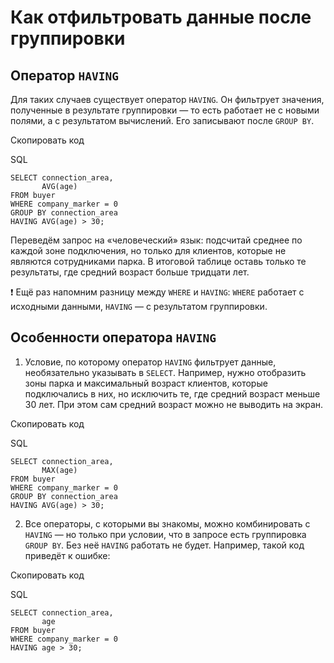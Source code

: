 # Как отфильтровать данные после группировки

## Оператор `HAVING`

Для таких случаев существует оператор `HAVING`. Он фильтрует значения, полученные в результате группировки — то есть работает не с новыми полями, а с результатом вычислений. Его записывают после `GROUP BY`.

Скопировать код

SQL

```
SELECT connection_area,
       AVG(age)
FROM buyer
WHERE company_marker = 0
GROUP BY connection_area
HAVING AVG(age) > 30; 
```

Переведём запрос на «человеческий» язык: подсчитай среднее по каждой зоне подключения, но только для клиентов, которые не являются сотрудниками парка. В итоговой таблице оставь только те результаты, где средний возраст больше тридцати лет.

❗ Ещё раз напомним разницу между `WHERE` и `HAVING`: `WHERE` работает с исходными данными, `HAVING` — с результатом группировки.

## Особенности оператора `HAVING`

1. Условие, по которому оператор `HAVING` фильтрует данные, необязательно указывать в `SELECT`. Например, нужно отобразить зоны парка и максимальный возраст клиентов, которые подключались в них, но исключить те, где средний возраст меньше 30 лет. При этом сам средний возраст можно не выводить на экран.

Скопировать код

SQL

```
SELECT connection_area,
       MAX(age)
FROM buyer
WHERE company_marker = 0
GROUP BY connection_area
HAVING AVG(age) > 30; 
```

2. Все операторы, с которыми вы знакомы, можно комбинировать с `HAVING` — но только при условии, что в запросе есть группировка `GROUP BY`. Без неё `HAVING` работать не будет. Например, такой код приведёт к ошибке:

Скопировать код

SQL

```
SELECT connection_area,
       age
FROM buyer
WHERE company_marker = 0
HAVING age > 30; 
```

